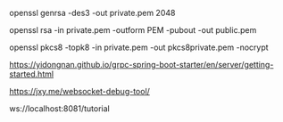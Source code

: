 openssl genrsa -des3 -out private.pem 2048

openssl rsa -in private.pem -outform PEM -pubout -out public.pem

openssl pkcs8 -topk8 -in private.pem -out pkcs8private.pem -nocrypt

https://yidongnan.github.io/grpc-spring-boot-starter/en/server/getting-started.html

https://jxy.me/websocket-debug-tool/

ws://localhost:8081/tutorial
